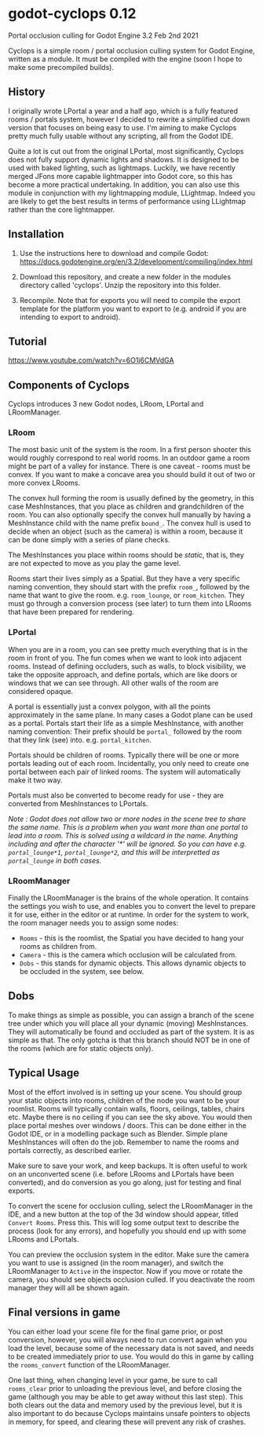 # godot-cyclops 0.12
Portal occlusion culling for Godot Engine 3.2
Feb 2nd 2021

Cyclops is a simple room / portal occlusion culling system for Godot Engine, written as a module. It must be compiled with the engine (soon I hope to make some precompiled builds).

## History
I originally wrote LPortal a year and a half ago, which is a fully featured rooms / portals system, however I decided to rewrite a simplified cut down version that focuses on being easy to use. I'm aiming to make Cyclops pretty much fully usable without any scripting, all from the Godot IDE.

Quite a lot is cut out from the original LPortal, most significantly, Cyclops does not fully support dynamic lights and shadows. It is designed to be used with baked lighting, such as lightmaps. Luckily, we have recently merged JFons more capable lightmapper into Godot core, so this has become a more practical undertaking. In addition, you can also use this module in conjunction with my lightmapping module, LLightmap. Indeed you are likely to get the best results in terms of performance using LLightmap rather than the core lightmapper.

## Installation
1) Use the instructions here to download and compile Godot: \
https://docs.godotengine.org/en/3.2/development/compiling/index.html

2) Download this repository, and create a new folder in the modules directory called 'cyclops'. Unzip the repository into this folder.

3) Recompile. Note that for exports you will need to compile the export template for the platform you want to export to (e.g. android if you are intending to export to android).

## Tutorial
https://www.youtube.com/watch?v=6O1j6CMVdGA

## Components of Cyclops
Cyclops introduces 3 new Godot nodes, LRoom, LPortal and LRoomManager.

### LRoom
The most basic unit of the system is the room. In a first person shooter this would roughly correspond to real world rooms. In an outdoor game a room might be part of a valley for instance. There is one caveat - rooms must be convex. If you want to make a concave area you should build it out of two or more convex LRooms.

The convex hull forming the room is usually defined by the geometry, in this case MeshInstances, that you place as children and grandchildren of the room. You can also optionally specify the convex hull manually by having a MeshInstance child with the name prefix `bound_`. The convex hull is used to decide when an object (such as the camera) is within a room, because it can be done simply with a series of plane checks.

The MeshInstances you place within rooms should be _static_, that is, they are not expected to move as you play the game level.

Rooms start their lives simply as a Spatial. But they have a very specific naming convention, they should start with the prefix `room_`, followed by the name that want to give the room. e.g. `room_lounge`, or `room_kitchen`. They must go through a conversion process (see later) to turn them into LRooms that have been prepared for rendering.

### LPortal
When you are in a room, you can see pretty much everything that is in the room in front of you. The fun comes when we want to look into adjacent rooms. Instead of defining occluders, such as walls, to block visibility, we take the opposite approach, and define portals, which are like doors or windows that we can see through. All other walls of the room are considered opaque.

A portal is essentially just a convex polygon, with all the points approximately in the same plane. In many cases a Godot plane can be used as a portal. Portals start their life as a simple MeshInstance, with another naming convention: Their prefix should be `portal_` followed by the room that they link (see) into. e.g. `portal_kitchen`.

Portals should be children of rooms. Typically there will be one or more portals leading out of each room. Incidentally, you only need to create one portal between each pair of linked rooms. The system will automatically make it two way.

Portals must also be converted to become ready for use - they are converted from MeshInstances to LPortals.

_Note : Godot does not allow two or more nodes in the scene tree to share the same name. This is a problem when you want more than one portal to lead into a room. This is solved using a wildcard in the name. Anything including and after the character '*' will be ignored. So you can have e.g. `portal_lounge*1`, `portal_lounge*2`, and this will be interpretted as `portal_lounge` in both cases._

### LRoomManager
Finally the LRoomManager is the brains of the whole operation. It contains the settings you wish to use, and enables you to convert the level to prepare it for use, either in the editor or at runtime. In order for the system to work, the room manager needs you to assign some nodes:

* `Rooms` - this is the roomlist, the Spatial you have decided to hang your rooms as children from.
* `Camera` - this is the camera which occlusion will be calculated from.
* `Dobs` - this stands for dynamic objects. This allows dynamic objects to be occluded in the system, see below.

## Dobs
To make things as simple as possible, you can assign a branch of the scene tree under which you will place all your dynamic (moving) MeshInstances. They will automatically be found and occluded as part of the system. It is as simple as that. The only gotcha is that this branch should NOT be in one of the rooms (which are for static objects only).

## Typical Usage
Most of the effort involved is in setting up your scene. You should group your static objects into rooms, children of the node you want to be your roomlist. Rooms will typically contain walls, floors, ceilings, tables, chairs etc. Maybe there is no ceiling if you can see the sky above.
You would then place portal meshes over windows / doors. This can be done either in the Godot IDE, or in a modelling package such as Blender. Simple plane MeshInstances will often do the job. Remember to name the rooms and portals correctly, as described earlier.

Make sure to save your work, and keep backups. It is often useful to work on an unconverted scene (i.e. before LRooms and LPortals have been converted), and do conversion as you go along, just for testing and final exports.

To convert the scene for occlusion culling, select the LRoomManager in the IDE, and a new button at the top of the 3d window should appear, titled `Convert Rooms`. Press this. This will log some output text to describe the process (look for any errors), and hopefully you should end up with some LRooms and LPortals.

You can preview the occlusion system in the editor. Make sure the camera you want to use is assigned (in the room manager), and switch the LRoomManager to `Active` in the inspector. Now if you move or rotate the camera, you should see objects occlusion culled. If you deactivate the room manager they will all be shown again.

## Final versions in game
You can either load your scene file for the final game prior, or post conversion, however, you will always need to run convert again when you load the level, because some of the necessary data is not saved, and needs to be created immediately prior to use. You would do this in game by calling the `rooms_convert` function of the LRoomManager.

One last thing, when changing level in your game, be sure to call `rooms_clear` prior to unloading the previous level, and before closing the game (although you may be able to get away without this last step). This both clears out the data and memory used by the previous level, but it is also important to do because Cyclops maintains unsafe pointers to objects in memory, for speed, and clearing these will prevent any risk of crashes.

